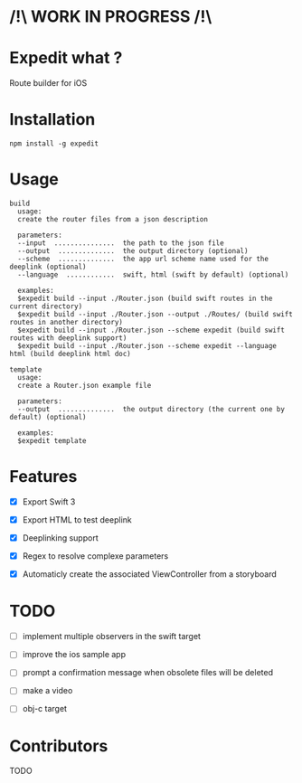 # /!\ WORK IN PROGRESS /!\

# Expedit what ?

Route builder for iOS


# Installation

```
npm install -g expedit
```


# Usage

```
build
  usage:
  create the router files from a json description

  parameters:
  --input  ...............  the path to the json file
  --output  ..............  the output directory (optional)
  --scheme  ..............  the app url scheme name used for the deeplink (optional)
  --language  ............  swift, html (swift by default) (optional)

  examples:
  $expedit build --input ./Router.json (build swift routes in the current directory)
  $expedit build --input ./Router.json --output ./Routes/ (build swift routes in another directory)
  $expedit build --input ./Router.json --scheme expedit (build swift routes with deeplink support)
  $expedit build --input ./Router.json --scheme expedit --language html (build deeplink html doc)

template
  usage:
  create a Router.json example file

  parameters:
  --output  ..............  the output directory (the current one by default) (optional)

  examples:
  $expedit template
```


# Features

- [x] Export Swift 3
- [x] Export HTML to test deeplink
- [x] Deeplinking support
- [x] Regex to resolve complexe parameters
- [x] Automaticly create the associated ViewController from a storyboard


# TODO
- [ ] implement multiple observers in the swift target
- [ ] improve the ios sample app
- [ ] prompt a confirmation message when obsolete files will be deleted
- [ ] make a video
- [ ] obj-c target


# Contributors

TODO